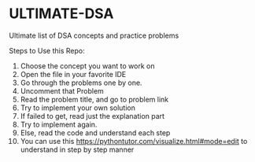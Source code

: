 # ULTIMATE-DSA
Ultimate list of DSA concepts and practice problems

Steps to Use this Repo:
1. Choose the concept you want to work on
2. Open the file in your favorite IDE
3. Go through the problems one by one.
4. Uncomment that Problem
5. Read the problem title, and go to problem link
6. Try to implement your own solution 
7. If failed to get, read just the explanation part
8. Try to implement again.
9. Else, read the code and understand each step
10. You can use this https://pythontutor.com/visualize.html#mode=edit to understand in step by step manner
